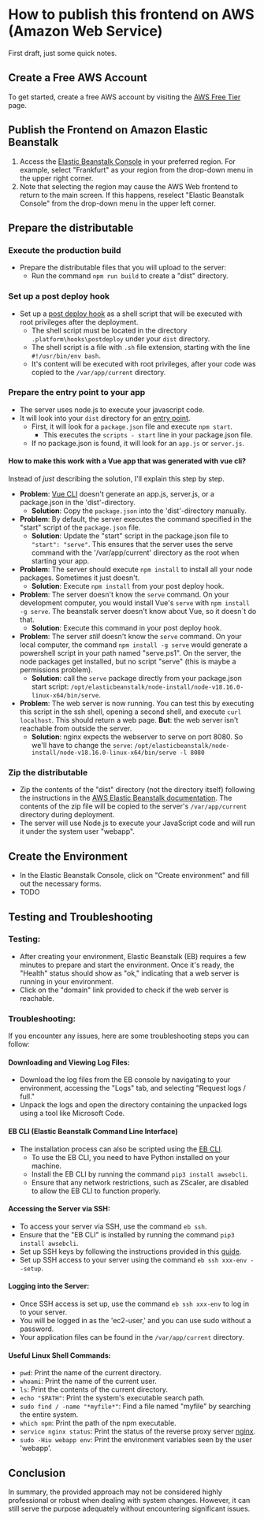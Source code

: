 # How to publish this frontend on AWS (Amazon Web Service)

First draft, just some quick notes.


## Create a Free AWS Account
To get started, create a free AWS account by visiting the [AWS Free Tier](https://aws.amazon.com/free) page.

## Publish the Frontend on Amazon Elastic Beanstalk
1. Access the [Elastic Beanstalk Console](https://console.aws.amazon.com/elasticbeanstalk/home) in your preferred region. For example, select "Frankfurt" as your region from the drop-down menu in the upper right corner.
2. Note that selecting the region may cause the AWS Web frontend to return to the main screen. If this happens, reselect "Elastic Beanstalk Console" from the drop-down menu in the upper left corner.

## Prepare the distributable
### Execute the production build
* Prepare the distributable files that you will upload to the server:
   * Run the command `npm run build` to create a "dist" directory.

### Set up a post deploy hook   
   * Set up a [post deploy hook](https://aws.amazon.com/blogs/devops/understanding-the-aws-elastic-beanstalk-deployment-process-part-3-post-deploy-actions/) as a shell script that will be executed with root privileges after the deployment.
      * The shell script must be located in the directory `.platform\hooks\postdeploy` under your `dist` directory.
      * The shell script is a file with `.sh` file extension, starting with the line `#!/usr/bin/env bash`. 
      * It's content will be executed with root privileges, after your code was copied to the `/var/app/current` directory.

### Prepare the entry point to your app
* The server uses node.js to execute your javascript code.
* It will look into your `dist` directory for an [entry point](https://docs.aws.amazon.com/elasticbeanstalk/latest/dg/create_deploy_nodejs.container.html).
   * First, it will look for a `package.json` file and execute `npm start`. 
      * This executes the `scripts - start` line in your package.json file.      
   * If no package.json is found, it will look for an `app.js` or `server.js`.

#### **How to make this work with a Vue app that was generated with vue cli?**
Instead of *just* describing the solution, I'll explain this step by step.

* **Problem**: [Vue CLI](https://cli.vuejs.org/guide/creating-a-project.html) doesn't generate an app.js, server.js, or a package.json in the 'dist'-directory.
   * **Solution**: Copy the `package.json` into the 'dist'-directory manually.
* **Problem**: By default, the server executes the command specified in the "start" script of the `package.json` file. 
   * **Solution**: Update the "start" script in the package.json file to `"start": "serve"`. This ensures that the server uses the serve command with the '/var/app/current' directory as the root when starting your app.
* **Problem**: The server should execute `npm install` to install all your node packages. Sometimes it just doesn't.
   * **Solution**: Execute `npm install` from your post deploy hook.
* **Problem**: The server doesn't know the `serve` command. On your development computer, you would install Vue's `serve` with `npm install -g serve`. The beanstalk server doesn't know about Vue, so it doesn`t do that.  
   * **Solution**: Execute this command in your post deploy hook.
* **Problem**: The server *still* doesn't know the `serve` command. On your local computer, the command  `npm install -g serve` would generate a powershell script in your path named "serve.ps1". On the server, the node packages get installed, but no script "serve" (this is maybe a permissions problem).
   * **Solution**: call the `serve` package directly from your package.json start script: `/opt/elasticbeanstalk/node-install/node-v18.16.0-linux-x64/bin/serve`.
* **Problem**: The web server is now running. You can test this by executing this script in the ssh shell, opening a second shell, and execute `curl localhost`. This should return a web page. **But**: the web server isn't reachable from outside the server.   
   * **Solution**: nginx expects the webserver to serve on port 8080. So we'll have to change the `serve`: `/opt/elasticbeanstalk/node-install/node-v18.16.0-linux-x64/bin/serve -l 8080`

### Zip the distributable
   - Zip the contents of the "dist" directory (not the directory itself) following the instructions in the [AWS Elastic Beanstalk documentation](https://docs.aws.amazon.com/elasticbeanstalk/latest/dg/applications-sourcebundle.html). The contents of the zip file will be copied to the server's `/var/app/current` directory during deployment.
   - The server will use Node.js to execute your JavaScript code and will run it under the system user "webapp".

## Create the Environment
* In the Elastic Beanstalk Console, click on "Create environment" and fill out the necessary forms.
* TODO


## Testing and Troubleshooting

### Testing:
* After creating your environment, Elastic Beanstalk (EB) requires a few minutes to prepare and start the environment. Once it's ready, the "Health" status should show as "ok," indicating that a web server is running in your environment.
* Click on the "domain" link provided to check if the web server is reachable.


### Troubleshooting:

If you encounter any issues, here are some troubleshooting steps you can follow:

#### Downloading and Viewing Log Files:
   - Download the log files from the EB console by navigating to your environment, accessing the "Logs" tab, and selecting "Request logs / full."
   - Unpack the logs and open the directory containing the unpacked logs using a tool like Microsoft Code.

#### EB CLI (Elastic Beanstalk Command Line Interface)
   - The installation process can also be scripted using the [EB CLI](https://docs.aws.amazon.com/elasticbeanstalk/latest/dg/eb-cli3.html).
      - To use the EB CLI, you need to have Python installed on your machine.
      - Install the EB CLI by running the command `pip3 install awsebcli`.
      - Ensure that any network restrictions, such as ZScaler, are disabled to allow the EB CLI to function properly.

#### Accessing the Server via SSH:
   - To access your server via SSH, use the command `eb ssh`.
   - Ensure that the "EB CLI" is installed by running the command `pip3 install awsebcli`.
   - Set up SSH keys by following the instructions provided in this [guide](https://bobcares.com/blog/connect-elastic-beanstalk-instance-via-ssh/).
   - Set up SSH access to your server using the command `eb ssh xxx-env --setup`.

#### Logging into the Server:
   - Once SSH access is set up, use the command `eb ssh xxx-env` to log in to your server.
   - You will be logged in as the 'ec2-user,' and you can use sudo without a password.
   - Your application files can be found in the `/var/app/current` directory.

#### Useful Linux Shell Commands:
   - `pwd`: Print the name of the current directory.
   - `whoami`: Print the name of the current user.
   - `ls`: Print the contents of the current directory.
   - `echo "$PATH"`: Print the system's executable search path.
   - `sudo find / -name "*myfile*"`: Find a file named "myfile" by searching the entire system.
   - `which npm`: Print the path of the npm executable.
   - `service nginx status`: Print the status of the reverse proxy server [nginx](https://docs.aws.amazon.com/elasticbeanstalk/latest/dg/java-se-nginx.html).
   - `sudo -Hiu webapp env`: Print the environment variables seen by the user 'webapp'.

## Conclusion
In summary, the provided approach may not be considered highly professional or robust when dealing with system changes. However, it can still serve the purpose adequately without encountering significant issues.